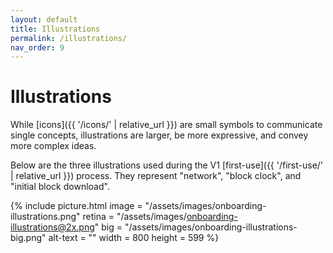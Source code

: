 ```yaml
---
layout: default
title: Illustrations
permalink: /illustrations/
nav_order: 9
---
```


# Illustrations

While [icons]({{ '/icons/' | relative_url }}) are small symbols to communicate single concepts, illustrations are larger, be more expressive, and convey more complex ideas.

Below are the three illustrations used during the V1 [first-use]({{ '/first-use/' | relative_url }}) process. They represent "network", "block clock", and "initial block download".

{% include picture.html
	image = "/assets/images/onboarding-illustrations.png"
	retina = "/assets/images/onboarding-illustrations@2x.png"
	big = "/assets/images/onboarding-illustrations-big.png"
	alt-text = ""
	width = 800
	height = 599
%}